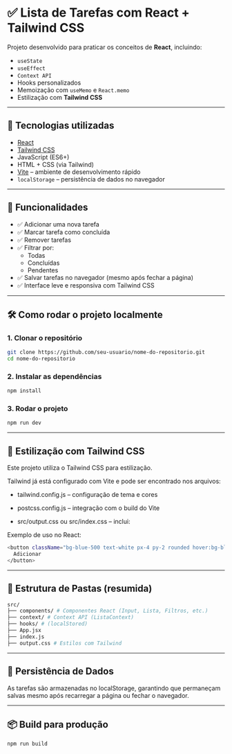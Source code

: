 # ✅ Lista de Tarefas com React + Tailwind CSS

Projeto desenvolvido para praticar os conceitos de **React**, incluindo:

- `useState`
- `useEffect`
- `Context API`
- Hooks personalizados
- Memoização com `useMemo` e `React.memo`
- Estilização com **Tailwind CSS**

---

## 🚀 Tecnologias utilizadas

- [React](https://reactjs.org/)
- [Tailwind CSS](https://tailwindcss.com/)
- JavaScript (ES6+)
- HTML + CSS (via Tailwind)
- [Vite](https://vitejs.dev/) – ambiente de desenvolvimento rápido
- `localStorage` – persistência de dados no navegador

---

## 🧩 Funcionalidades

- ✅ Adicionar uma nova tarefa
- ✅ Marcar tarefa como concluída
- ✅ Remover tarefas
- ✅ Filtrar por:
  - Todas
  - Concluídas
  - Pendentes
- ✅ Salvar tarefas no navegador (mesmo após fechar a página)
- ✅ Interface leve e responsiva com Tailwind CSS

---

## 🛠️ Como rodar o projeto localmente

### 1. Clonar o repositório

```bash
git clone https://github.com/seu-usuario/nome-do-repositorio.git
cd nome-do-repositorio
```

### 2. Instalar as dependências

```bash
npm install
````

### 3. Rodar o projeto

```bash
npm run dev
```

---

## 🎨 Estilização com Tailwind CSS

Este projeto utiliza o Tailwind CSS para estilização.

Tailwind já está configurado com Vite e pode ser encontrado nos arquivos:

- tailwind.config.js – configuração de tema e cores

- postcss.config.js – integração com o build do Vite

- src/output.css ou src/index.css – inclui:

Exemplo de uso no React:

```bash
<button className="bg-blue-500 text-white px-4 py-2 rounded hover:bg-blue-600">
  Adicionar
</button>
```

---

## 📁 Estrutura de Pastas (resumida)

```bash
src/
├── components/ # Componentes React (Input, Lista, Filtros, etc.)
├── context/ # Context API (ListaContext)
├── hooks/ # (localStored)
├── App.jsx
├── index.js
├── output.css # Estilos com Tailwind
```

---

## 💾 Persistência de Dados

As tarefas são armazenadas no localStorage, garantindo que permaneçam salvas mesmo após recarregar a página ou fechar o navegador.

---

## 📦 Build para produção

```bash
npm run build
```
